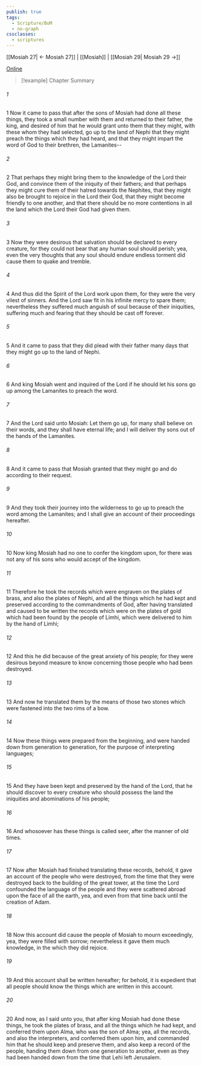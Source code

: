 ```yaml
---
publish: true
tags:
  - Scripture/BoM
  - no-graph
cssclasses:
  - scriptures
---
```

[[Mosiah 27| ← Mosiah 27]] | [[Mosiah]] | [[Mosiah 29| Mosiah 29 →]]

[Online](https://churchofjesuschrist.org/study/scriptures/bofm/mosiah/28?lang=eng)

>[!example] Chapter Summary
>
###### 1
1 Now it came to pass that after the sons of Mosiah had done all these things, they took a small number with them and returned to their father, the king, and desired of him that he would grant unto them that they might, with these whom they had selected, go up to the land of Nephi that they might preach the things which they had heard, and that they might impart the word of God to their brethren, the Lamanites--
###### 2
2 That perhaps they might bring them to the knowledge of the Lord their God, and convince them of the iniquity of their fathers; and that perhaps they might cure them of their hatred towards the Nephites, that they might also be brought to rejoice in the Lord their God, that they might become friendly to one another, and that there should be no more contentions in all the land which the Lord their God had given them.
###### 3
3 Now they were desirous that salvation should be declared to every creature, for they could not bear that any human soul should perish; yea, even the very thoughts that any soul should endure endless torment did cause them to quake and tremble.
###### 4
4 And thus did the Spirit of the Lord work upon them, for they were the very vilest of sinners. And the Lord saw fit in his infinite mercy to spare them; nevertheless they suffered much anguish of soul because of their iniquities, suffering much and fearing that they should be cast off forever.
###### 5
5 And it came to pass that they did plead with their father many days that they might go up to the land of Nephi.
###### 6
6 And king Mosiah went and inquired of the Lord if he should let his sons go up among the Lamanites to preach the word.
###### 7
7 And the Lord said unto Mosiah: Let them go up, for many shall believe on their words, and they shall have eternal life; and I will deliver thy sons out of the hands of the Lamanites.
###### 8
8 And it came to pass that Mosiah granted that they might go and do according to their request.
###### 9
9 And they took their journey into the wilderness to go up to preach the word among the Lamanites; and I shall give an account of their proceedings hereafter.
###### 10
10 Now king Mosiah had no one to confer the kingdom upon, for there was not any of his sons who would accept of the kingdom.
###### 11
11 Therefore he took the records which were engraven on the plates of brass, and also the plates of Nephi, and all the things which he had kept and preserved according to the commandments of God, after having translated and caused to be written the records which were on the plates of gold which had been found by the people of Limhi, which were delivered to him by the hand of Limhi;
###### 12
12 And this he did because of the great anxiety of his people; for they were desirous beyond measure to know concerning those people who had been destroyed.
###### 13
13 And now he translated them by the means of those two stones which were fastened into the two rims of a bow.
###### 14
14 Now these things were prepared from the beginning, and were handed down from generation to generation, for the purpose of interpreting languages;
###### 15
15 And they have been kept and preserved by the hand of the Lord, that he should discover to every creature who should possess the land the iniquities and abominations of his people;
###### 16
16 And whosoever has these things is called seer, after the manner of old times.
###### 17
17 Now after Mosiah had finished translating these records, behold, it gave an account of the people who were destroyed, from the time that they were destroyed back to the building of the great tower, at the time the Lord confounded the language of the people and they were scattered abroad upon the face of all the earth, yea, and even from that time back until the creation of Adam.
###### 18
18 Now this account did cause the people of Mosiah to mourn exceedingly, yea, they were filled with sorrow; nevertheless it gave them much knowledge, in the which they did rejoice.
###### 19
19 And this account shall be written hereafter; for behold, it is expedient that all people should know the things which are written in this account.
###### 20
20 And now, as I said unto you, that after king Mosiah had done these things, he took the plates of brass, and all the things which he had kept, and conferred them upon Alma, who was the son of Alma; yea, all the records, and also the interpreters, and conferred them upon him, and commanded him that he should keep and preserve them, and also keep a record of the people, handing them down from one generation to another, even as they had been handed down from the time that Lehi left Jerusalem.



